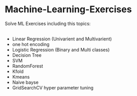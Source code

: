 # Machine-Learning-Exercises
Solve ML Exercises including this topics: <br><br>
- Linear Regression (Univarient and Multivarient)  <br>
- one hot encoding <br>
- Logistic Regression (Binary and Multi classes) <br>
- Decision Tree <br>
- SVM <br>
- RandomForest <br>
- Kfold  <br>
- Kmeans <br>
- Naive bayse <br>
- GridSearchCV hyper parameter tuning
